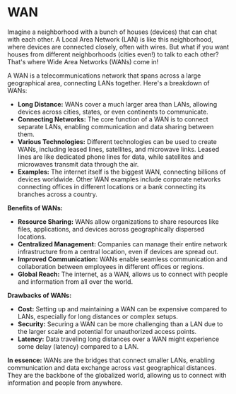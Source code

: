 # WAN
Imagine a neighborhood with a bunch of houses (devices) that can chat with each other. A Local Area Network (LAN) is like this neighborhood, where devices are connected closely, often with wires. But what if you want houses from different neighborhoods (cities even!) to talk to each other? That's where Wide Area Networks (WANs) come in!

A WAN is a telecommunications network that spans across a large geographical area, connecting LANs together. Here's a breakdown of WANs:

- **Long Distance:** WANs cover a much larger area than LANs, allowing devices across cities, states, or even continents to communicate.
- **Connecting Networks:** The core function of a WAN is to connect separate LANs, enabling communication and data sharing between them.
- **Various Technologies:** Different technologies can be used to create WANs, including leased lines, satellites, and microwave links. Leased lines are like dedicated phone lines for data, while satellites and microwaves transmit data through the air.
- **Examples:** The internet itself is the biggest WAN, connecting billions of devices worldwide. Other WAN examples include corporate networks connecting offices in different locations or a bank connecting its branches across a country.

**Benefits of WANs:**

- **Resource Sharing:** WANs allow organizations to share resources like files, applications, and devices across geographically dispersed locations.
- **Centralized Management:** Companies can manage their entire network infrastructure from a central location, even if devices are spread out.
- **Improved Communication:** WANs enable seamless communication and collaboration between employees in different offices or regions.
- **Global Reach:** The internet, as a WAN, allows us to connect with people and information from all over the world.

**Drawbacks of WANs:**

- **Cost:** Setting up and maintaining a WAN can be expensive compared to LANs, especially for long distances or complex setups.
- **Security:** Securing a WAN can be more challenging than a LAN due to the larger scale and potential for unauthorized access points.
- **Latency:** Data traveling long distances over a WAN might experience some delay (latency) compared to a LAN.

**In essence:** WANs are the bridges that connect smaller LANs, enabling communication and data exchange across vast geographical distances. They are the backbone of the globalized world, allowing us to connect with information and people from anywhere.